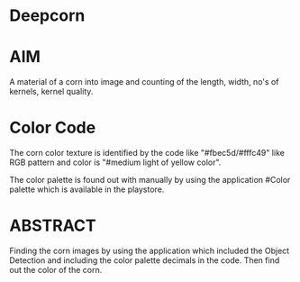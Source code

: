 # Deepcorn
# AIM
A material of a corn into image and counting of the length, width, no's of kernels, kernel quality.

# Color Code
The corn color texture is identified by the code like "#fbec5d/#fffc49" like RGB pattern and color is "#medium light of yellow color".

The color palette is found out with manually by using the application #Color palette which is available in the playstore.

# ABSTRACT
Finding the corn images by using the application which included the Object Detection and including the color palette decimals in the code. Then find out the color of the corn.
